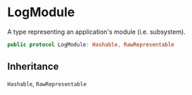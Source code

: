# LogModule

A type representing an application's module (i.e. subsystem).

``` swift
public protocol LogModule: Hashable, RawRepresentable
```

## Inheritance

`Hashable`, `RawRepresentable`
